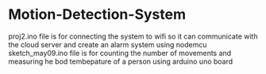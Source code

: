 # Motion-Detection-System
proj2.ino file is for connecting the system to wifi so it can communicate with the cloud server and create an alarm system using nodemcu
sketch_may09.ino file is for counting the number of movements and measuring he bod tembepature of a person using arduino uno board
